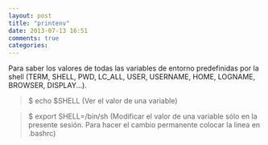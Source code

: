 ```yaml
---
layout: post
title: "printenv"
date: 2013-07-13 16:51
comments: true
categories: 
---
```

Para saber los valores de todas las variables de entorno predefinidas por  la shell (TERM, SHELL, PWD, LC_ALL, USER, USERNAME, HOME, LOGNAME, BROWSER, DISPLAY...).

>$ echo $SHELL (Ver el valor de una variable)

>$ export SHELL=/bin/sh (Modificar el valor de una variable sólo en la presente sesión. Para hacer el cambio permanente colocar la linea en .bashrc)

